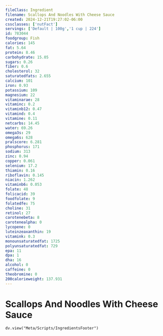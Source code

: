 ```yaml
---
fileClass: Ingredient
filename: Scallops And Noodles With Cheese Sauce
created: 2024-12-21T19:27:02-06:00
cssclasses: ['nutFact']
servings: ['Default | 100g','1 cup | 224']
id: 783044
foodgroup: Fish
calories: 145
fat: 5.64
protein: 8.46
carbohydrate: 15.05
sugars: 0.26
fiber: 0.6
cholesterol: 32
saturatedfats: 2.655
calcium: 101
iron: 0.93
potassium: 109
magnesium: 22
vitaminarae: 28
vitaminc: 0.2
vitaminb12: 0.47
vitamind: 0.4
vitamine: 0.11
netcarbs: 14.45
water: 69.26
omega3s: 29
omega6s: 628
pralscore: 6.281
phosphorus: 171
sodium: 313
zinc: 0.94
copper: 0.061
selenium: 17.2
thiamin: 0.16
riboflavin: 0.145
niacin: 1.262
vitaminb6: 0.053
folate: 48
folicacid: 39
foodfolate: 9
folatedfe: 75
choline: 31
retinol: 27
carotenebeta: 8
carotenealpha: 0
lycopene: 0
luteinzeaxanthin: 19
vitamink: 0.3
monounsaturatedfat: 1725
polyunsaturatedfat: 729
epa: 11
dpa: 1
dha: 16
alcohol: 0
caffeine: 0
theobromine: 0
200calorieweight: 137.931
---
```


# Scallops And Noodles With Cheese Sauce

```dataviewjs
dv.view("Meta/Scripts/IngredientsFooter")
```
